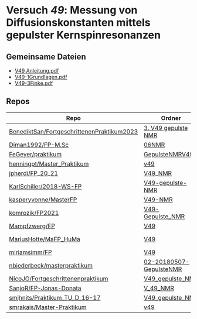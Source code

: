 # Versuch *49*: Messung von Diffusionskonstanten mittels gepulster Kernspinresonanzen

## Gemeinsame Dateien
- [V49 Anleitung.pdf](https://docs.google.com/viewer?url=https://raw.githubusercontent.com/komrozik/FP2021/main/V49-Gepulste_NMR/V49%20Anleitung.pdf)
- [V49-1Grundlagen.pdf](https://docs.google.com/viewer?url=https://raw.githubusercontent.com/BenediktSan/FortgeschrittenenPraktikum2023/main/Versuche%20Semester%20VII/3.%20V49%20gepulste%20NMR/Literatur/V49-1Grundlagen.pdf)
- [V49-3Finke.pdf](https://docs.google.com/viewer?url=https://raw.githubusercontent.com/BenediktSan/FortgeschrittenenPraktikum2023/main/Versuche%20Semester%20VII/3.%20V49%20gepulste%20NMR/Literatur/V49-3Finke.pdf)

## Repos

|                                              Repo                                              |                                                                      Ordner                                                                      |                                                                                                                              PDFs                                                                                                                               |
|------------------------------------------------------------------------------------------------|--------------------------------------------------------------------------------------------------------------------------------------------------|-----------------------------------------------------------------------------------------------------------------------------------------------------------------------------------------------------------------------------------------------------------------|
|[BenediktSan/FortgeschrittenenPraktikum2023](../repo/BenediktSan/FortgeschrittenenPraktikum2023)|[3. V49 gepulste NMR](https://github.com/BenediktSan/FortgeschrittenenPraktikum2023/tree/main/Versuche%20Semester%20VII/3.%20V49%20gepulste%20NMR)|[V49 Kurzanleitung.pdf](https://docs.google.com/viewer?url=https://raw.githubusercontent.com/BenediktSan/FortgeschrittenenPraktikum2023/main/Versuche%20Semester%20VII/3.%20V49%20gepulste%20NMR/V49%20Kurzanleitung.pdf)                                        |
|[Diman1992/FP-M.Sc](../repo/Diman1992/FP-M.Sc)                                                  |[06NMR](https://github.com/Diman1992/FP-M.Sc/tree/master/06NMR)                                                                                   |–                                                                                                                                                                                                                                                                |
|[FeGeyer/praktikum](../repo/FeGeyer/praktikum)                                                  |[GepulsteNMRV49](https://github.com/FeGeyer/praktikum/tree/master/MFP/GepulsteNMRV49)                                                             |–                                                                                                                                                                                                                                                                |
|[henningpt/Master_Praktikum](../repo/henningpt/Master_Praktikum)                                |[v49](https://github.com/henningpt/Master_Praktikum/tree/master/v49)                                                                              |–                                                                                                                                                                                                                                                                |
|[jpherdi/FP_20_21](../repo/jpherdi/FP_20_21)                                                    |[V49_NMR](https://github.com/jpherdi/FP_20_21/tree/master/V49_NMR)                                                                                |–                                                                                                                                                                                                                                                                |
|[KarlSchiller/2018-WS-FP](../repo/KarlSchiller/2018-WS-FP)                                      |[V49-gepulste-NMR](https://github.com/KarlSchiller/2018-WS-FP/tree/master/V49-gepulste-NMR)                                                       |–                                                                                                                                                                                                                                                                |
|[kasperyvonne/MasterFP](../repo/kasperyvonne/MasterFP)                                          |[V49-NMR](https://github.com/kasperyvonne/MasterFP/tree/master/V49-NMR)                                                                           |–                                                                                                                                                                                                                                                                |
|[komrozik/FP2021](../repo/komrozik/FP2021)                                                      |[V49-Gepulste_NMR](https://github.com/komrozik/FP2021/tree/main/V49-Gepulste_NMR)                                                                 |[V49 Anleitung.pdf](https://docs.google.com/viewer?url=https://raw.githubusercontent.com/komrozik/FP2021/main/V49-Gepulste_NMR/V49%20Anleitung.pdf)                                                                                                              |
|[Mampfzwerg/FP](../repo/Mampfzwerg/FP)                                                          |[V49](https://github.com/Mampfzwerg/FP/tree/master/V49)                                                                                           |[main.pdf](https://docs.google.com/viewer?url=https://raw.githubusercontent.com/Mampfzwerg/FP/master/V49/latex-template/main.pdf)                                                                                                                                |
|[MariusHotte/MaFP_HuMa](../repo/MariusHotte/MaFP_HuMa)                                          |[V49](https://github.com/MariusHotte/MaFP_HuMa/tree/master/V49)                                                                                   |[Protokoll.pdf](https://docs.google.com/viewer?url=https://raw.githubusercontent.com/MariusHotte/MaFP_HuMa/master/V49/Protokoll.pdf)<br/>[V49.pdf](https://docs.google.com/viewer?url=https://raw.githubusercontent.com/MariusHotte/MaFP_HuMa/master/V49/V49.pdf)|
|[miriamsimm/FP](../repo/miriamsimm/FP)                                                          |[V49](https://github.com/miriamsimm/FP/tree/main/V49)                                                                                             |–                                                                                                                                                                                                                                                                |
|[nbiederbeck/masterpraktikum](../repo/nbiederbeck/masterpraktikum)                              |[02-20180507-GepulsteNMR](https://github.com/nbiederbeck/masterpraktikum/tree/master/02-20180507-GepulsteNMR)                                     |–                                                                                                                                                                                                                                                                |
|[NicoJG/Fortgeschrittenenpraktikum](../repo/NicoJG/Fortgeschrittenenpraktikum)                  |[V49_gepulste_NMR](https://github.com/NicoJG/Fortgeschrittenenpraktikum/tree/master/V49_gepulste_NMR)                                             |[V49_Abgabe.pdf](https://docs.google.com/viewer?url=https://raw.githubusercontent.com/NicoJG/Fortgeschrittenenpraktikum/master/V49_gepulste_NMR/V49_Abgabe.pdf)                                                                                                  |
|[SanjoR/FP-Jonas-Donata](../repo/SanjoR/FP-Jonas-Donata)                                        |[V_49_NMR](https://github.com/SanjoR/FP-Jonas-Donata/tree/master/MFP/V_49_NMR)                                                                    |[V49_NMR.pdf](https://docs.google.com/viewer?url=https://raw.githubusercontent.com/SanjoR/FP-Jonas-Donata/master/MFP/Fertige_Protokolle/V49_NMR.pdf)                                                                                                             |
|[smjhnits/Praktikum_TU_D_16-17](../repo/smjhnits/Praktikum_TU_D_16-17)                          |[V49_gepulste_NMR](https://github.com/smjhnits/Praktikum_TU_D_16-17/tree/master/Fortgeschrittenenpraktikum/Protokolle/V49_gepulste_NMR)           |–                                                                                                                                                                                                                                                                |
|[smrakais/Master-Praktikum](../repo/smrakais/Master-Praktikum)                                  |[v49](https://github.com/smrakais/Master-Praktikum/tree/main/v49)                                                                                 |–                                                                                                                                                                                                                                                                |
